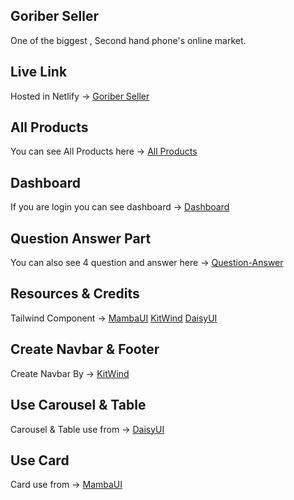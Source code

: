## Goriber Seller
One of the biggest ,
Second hand phone's online market.

## Live Link 
Hosted in Netlify -> [Goriber Seller]() 

## All Products
You can see All Products here -> [All Products]()

## Dashboard 
If you are login you can see dashboard -> [Dashboard]()

## Question Answer Part 
You can also see 4 question and answer here -> [Question-Answer]()

## Resources & Credits
Tailwind Component -> [MambaUI](https://www.mambaui.com/components) [KitWind](https://kitwind.io/products/kometa/components/) [DaisyUI](https://daisyui.com/)
## Create Navbar & Footer 
Create Navbar By -> [KitWind](https://kitwind.io/products/kometa/components/)

## Use Carousel & Table
Carousel & Table use from -> [DaisyUI](https://daisyui.com/)

## Use Card 
Card use from -> [MambaUI](https://www.mambaui.com/components)


